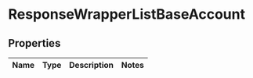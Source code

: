 # ResponseWrapperListBaseAccount

## Properties
Name | Type | Description | Notes
------------ | ------------- | ------------- | -------------

